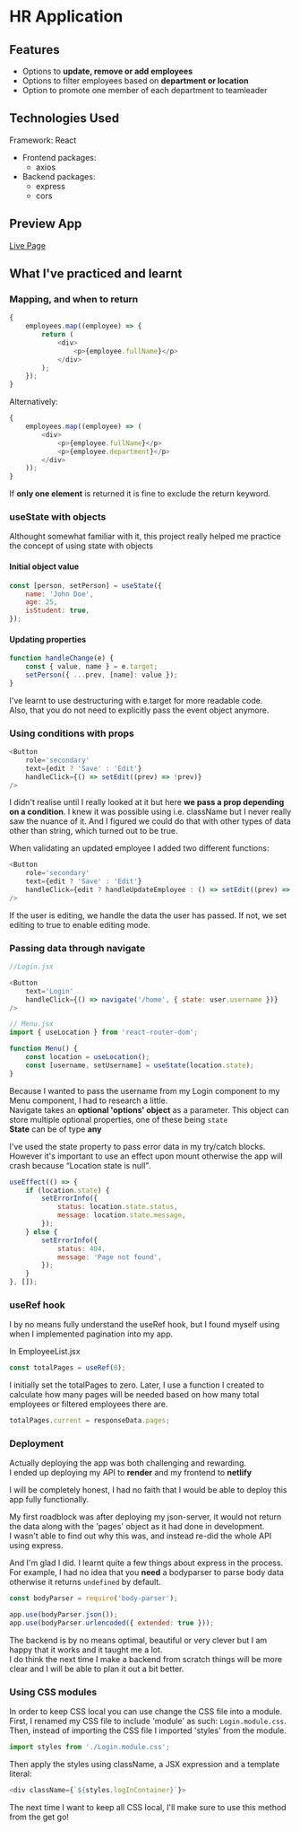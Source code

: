 # HR Application

## Features

-   Options to **update, remove or add employees**
-   Options to filter employees based on **department or location**
-   Option to promote one member of each department to teamleader

## Technologies Used

Framework: React

-   Frontend packages:
    -   axios
-   Backend packages:
    -   express
    -   cors

## Preview App

[Live Page](https://staffoverflow.netlify.app/)

## What I've practiced and learnt

### Mapping, and when to return

```js
{
    employees.map((employee) => {
        return (
            <div>
                <p>{employee.fullName}</p>
            </div>
        );
    });
}
```

Alternatively:

```js
{
    employees.map((employee) => (
        <div>
            <p>{employee.fullName}</p>
            <p>{employee.department}</p>
        </div>
    ));
}
```

If **only one element** is returned it is fine to exclude the return keyword.

### useState with objects

Althought somewhat familiar with it, this project really helped me practice the concept of using state with objects

#### Initial object value

```js
const [person, setPerson] = useState({
    name: 'John Doe',
    age: 25,
    isStudent: true,
});
```

#### Updating properties

```js
function handleChange(e) {
    const { value, name } = e.target;
    setPerson({ ...prev, [name]: value });
}
```

I've learnt to use destructuring with e.target for more readable code.  
Also, that you do not need to explicitly pass the event object anymore.

### Using conditions with props

```js
<Button
    role='secondary'
    text={edit ? 'Save' : 'Edit'}
    handleClick={() => setEdit((prev) => !prev)}
/>
```

I didn't realise until I really looked at it but here **we pass a prop depending on a condition**. I knew it was possible using i.e. className but I never really saw the nuance of it. And I figured we could do that with other types of data other than string, which turned out to be true.

When validating an updated employee I added two different functions:

```js
<Button
    role='secondary'
    text={edit ? 'Save' : 'Edit'}
    handleClick={edit ? handleUpdateEmployee : () => setEdit((prev) => !prev)}
/>
```

If the user is editing, we handle the data the user has passed. If not, we set editing to true to enable editing mode.

### Passing data through navigate

```js
//Login.jsx

<Button
    text='Login'
    handleClick={() => navigate('/home', { state: user.username })}
/>
```

```js
// Menu.jsx
import { useLocation } from 'react-router-dom';

function Menu() {
    const location = useLocation();
    const [username, setUsername] = useState(location.state);
}
```

Because I wanted to pass the username from my Login component to my Menu component, I had to research a little.  
Navigate takes an **optional 'options' object** as a parameter. This object can store multiple optional properties, one of these being `state`  
**State** can be of type **any**

I've used the state property to pass error data in my try/catch blocks.  
However it's important to use an effect upon mount otherwise the app will crash because <q>Location state is null</q>.

```js
useEffect(() => {
    if (location.state) {
        setErrorInfo({
            status: location.state.status,
            message: location.state.message,
        });
    } else {
        setErrorInfo({
            status: 404,
            message: 'Page not found',
        });
    }
}, []);
```

### useRef hook

I by no means fully understand the useRef hook, but I found myself using when I implemented pagination into my app.

In EmployeeList.jsx

```js
const totalPages = useRef(0);
```

I initially set the totalPages to zero.
Later, I use a function I created to calculate how many pages will be needed based on how many total employees or filtered employees there are.

```js
totalPages.current = responseData.pages;
```

### Deployment

Actually deploying the app was both challenging and rewarding.  
I ended up deploying my API to **render** and my frontend to **netlify**

I will be completely honest, I had no faith that I would be able to deploy this app fully functionally.

My first roadblock was after deploying my json-server, it would not return the data along with the 'pages' object as it had done in development.  
I wasn't able to find out why this was, and instead re-did the whole API using express.

And I'm glad I did. I learnt quite a few things about express in the process.
For example, I had no idea that you **need** a bodyparser to parse body data otherwise it returns `undefined` by default.

```js
const bodyParser = require('body-parser');

app.use(bodyParser.json());
app.use(bodyParser.urlencoded({ extended: true }));
```

The backend is by no means optimal, beautiful or very clever but I am happy that it works and it taught me a lot.  
I do think the next time I make a backend from scratch things will be more clear and I will be able to plan it out a bit better.

### Using CSS modules

In order to keep CSS local you can use change the CSS file into a module.  
First, I renamed my CSS file to include 'module' as such: `Login.module.css`.  
Then, instead of importing the CSS file I imported 'styles' from the module.

```js
import styles from './Login.module.css';
```

Then apply the styles using className, a JSX expression and a template literal:

```js
<div className={`${styles.logInContainer}`}>
```

The next time I want to keep all CSS local, I'll make sure to use this method from the get go!
